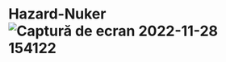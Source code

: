 # Hazard-Nuker![Captură de ecran 2022-11-28 154122](https://user-images.githubusercontent.com/118200608/204293491-5e8c447e-6d38-481c-9aac-bc87777032f7.png)
